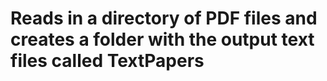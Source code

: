 # Reads in a directory of PDF files and creates a folder with the output text files called TextPapers

